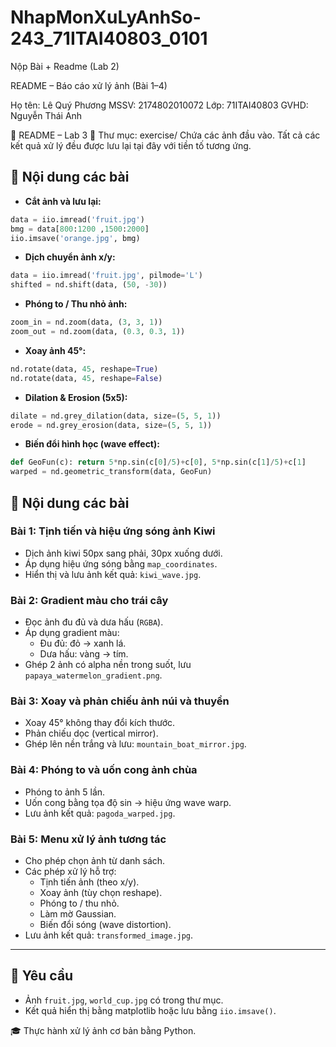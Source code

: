 # NhapMonXuLyAnhSo-243_71ITAI40803_0101
Nộp Bài + Readme (Lab 2)

README – Báo cáo xử lý ảnh (Bài 1–4)

Họ tên: Lê Quý Phương
MSSV: 2174802010072
Lớp: 71ITAI40803
GVHD: Nguyễn Thái Anh

📝 README – Lab 3
📁 Thư mục: exercise/
Chứa các ảnh đầu vào. Tất cả các kết quả xử lý đều được lưu lại tại đây với tiền tố tương ứng.

## 📌 Nội dung các bài

- **Cắt ảnh và lưu lại:**
```python
data = iio.imread('fruit.jpg')
bmg = data[800:1200 ,1500:2000]
iio.imsave('orange.jpg', bmg)
```

- **Dịch chuyển ảnh x/y:**
```python
data = iio.imread('fruit.jpg', pilmode='L')
shifted = nd.shift(data, (50, -30))
```

- **Phóng to / Thu nhỏ ảnh:**
```python
zoom_in = nd.zoom(data, (3, 3, 1))
zoom_out = nd.zoom(data, (0.3, 0.3, 1))
```

- **Xoay ảnh 45°:**
```python
nd.rotate(data, 45, reshape=True)
nd.rotate(data, 45, reshape=False)
```

- **Dilation & Erosion (5x5):**
```python
dilate = nd.grey_dilation(data, size=(5, 5, 1))
erode = nd.grey_erosion(data, size=(5, 5, 1))
```

- **Biến đổi hình học (wave effect):**
```python
def GeoFun(c): return 5*np.sin(c[0]/5)+c[0], 5*np.sin(c[1]/5)+c[1]
warped = nd.geometric_transform(data, GeoFun)
```
## 📌 Nội dung các bài

### Bài 1: Tịnh tiến và hiệu ứng sóng ảnh Kiwi
- Dịch ảnh kiwi 50px sang phải, 30px xuống dưới.
- Áp dụng hiệu ứng sóng bằng `map_coordinates`.
- Hiển thị và lưu ảnh kết quả: `kiwi_wave.jpg`.

### Bài 2: Gradient màu cho trái cây
- Đọc ảnh đu đủ và dưa hấu (`RGBA`).
- Áp dụng gradient màu:
  - Đu đủ: đỏ → xanh lá.
  - Dưa hấu: vàng → tím.
- Ghép 2 ảnh có alpha nền trong suốt, lưu `papaya_watermelon_gradient.png`.

### Bài 3: Xoay và phản chiếu ảnh núi và thuyền
- Xoay 45° không thay đổi kích thước.
- Phản chiếu dọc (vertical mirror).
- Ghép lên nền trắng và lưu: `mountain_boat_mirror.jpg`.

### Bài 4: Phóng to và uốn cong ảnh chùa
- Phóng to ảnh 5 lần.
- Uốn cong bằng tọa độ sin → hiệu ứng wave warp.
- Lưu ảnh kết quả: `pagoda_warped.jpg`.

### Bài 5: Menu xử lý ảnh tương tác
- Cho phép chọn ảnh từ danh sách.
- Các phép xử lý hỗ trợ:
  - Tịnh tiến ảnh (theo x/y).
  - Xoay ảnh (tùy chọn reshape).
  - Phóng to / thu nhỏ.
  - Làm mờ Gaussian.
  - Biến đổi sóng (wave distortion).
- Lưu ảnh kết quả: `transformed_image.jpg`.

---
## 🧪 Yêu cầu

- Ảnh `fruit.jpg`, `world_cup.jpg` có trong thư mục.
- Kết quả hiển thị bằng matplotlib hoặc lưu bằng `iio.imsave()`.

🎓 Thực hành xử lý ảnh cơ bản bằng Python.
